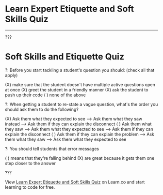 # Learn Expert Etiquette and Soft Skills Quiz
---

???

# Soft Skills and Etiquette Quiz

?: Before you start tackling a student's question you should: (check all that apply) 

(X) make sure that the student doesn't have multiple active questions open at once 
(X) greet the student in a friendly manner 
(X) ask the student to push up their code 
( ) none of the above 

?: When getting a student to re-state a vague question, what's the order you should ask them to do the following?  

(X) Ask them what they expected to see --> Ask them what they saw instead --> Ask them if they can explain the disconnect 
( ) Ask them what they saw --> Ask them what they expected to see --> Ask them if they can explain the disconnect 
( ) Ask them if they can explain the problem --> Ask them what they saw --> Ask them what they expected to see 

?: You should tell students that error messages  

( ) means that they're falling behind 
(X) are great because it gets them one step closer to the answer 
 
???

<p class='util--hide'>View <a href='https://learn.co/lessons/learn-expert-etiquette-and-soft-skills-quiz'>Learn Expert Etiquette and Soft Skills Quiz</a> on Learn.co and start learning to code for free.</p>
